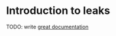 # Introduction to leaks

TODO: write [great documentation](http://jacobian.org/writing/what-to-write/)
